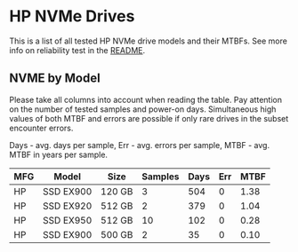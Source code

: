 HP NVMe Drives
==============

This is a list of all tested HP NVMe drive models and their MTBFs. See more
info on reliability test in the [README](https://github.com/bsdhw/SMART).

NVME by Model
------------

Please take all columns into account when reading the table. Pay attention on the
number of tested samples and power-on days. Simultaneous high values of both MTBF
and errors are possible if only rare drives in the subset encounter errors.

Days - avg. days per sample,
Err  - avg. errors per sample,
MTBF - avg. MTBF in years per sample.

| MFG       | Model              | Size   | Samples | Days  | Err   | MTBF |
|-----------|--------------------|--------|---------|-------|-------|------|
| HP        | SSD EX900          | 120 GB | 3       | 504   | 0     | 1.38   |
| HP        | SSD EX920          | 512 GB | 2       | 379   | 0     | 1.04   |
| HP        | SSD EX950          | 512 GB | 10      | 102   | 0     | 0.28   |
| HP        | SSD EX900          | 500 GB | 2       | 35    | 0     | 0.10   |
